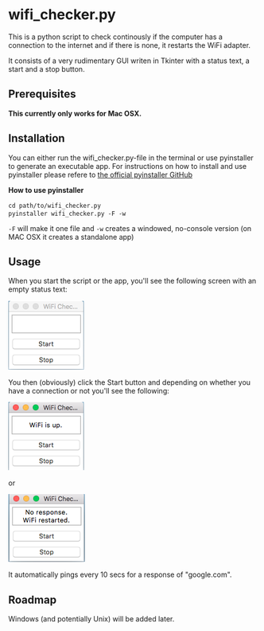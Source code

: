 # wifi_checker.py
This is a python script to check continously if the computer has a connection to the internet and if there is none, it restarts the WiFi adapter.

It consists of a very rudimentary GUI writen in Tkinter with a status text, a start and a stop button.

## Prerequisites
**This currently only works for Mac OSX.**


## Installation
You can either run the wifi_checker.py-file in the terminal or use pyinstaller to generate an executable app.
For instructions on how to install and use pyinstaller please refere to [the official pyinstaller GitHub](https://github.com/pyinstaller/pyinstaller)

**How to use pyinstaller**
```
cd path/to/wifi_checker.py
pyinstaller wifi_checker.py -F -w
```

`-F` will make it one file and `-w` creates a windowed, no-console version (on MAC OSX it creates a standalone app)

## Usage
When you start the script or the app, you'll see the following screen with an empty status text:

![Start_up](images/start_up.png?raw=true "Initial start up")

You then (obviously) click the Start button and depending on whether you have a connection or not you'll see the following:

![Connection](images/all_good.png?raw=true "Connection")

or

![No Connection](images/no_connection.png?raw=true "No Connection")


It automatically pings every 10 secs for a response of "google.com".

## Roadmap
Windows (and potentially Unix) will be added later.
